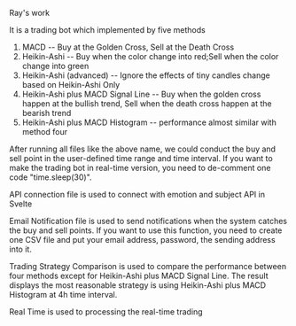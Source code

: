 Ray's work

It is a trading bot which implemented by five methods
1. MACD -- Buy at the Golden Cross, Sell at the Death Cross
2. Heikin-Ashi -- Buy when the color change into red;Sell when the color change into green
3. Heikin-Ashi (advanced) -- Ignore the effects of tiny candles change based on Heikin-Ashi Only
4. Heikin-Ashi plus MACD Signal Line -- Buy when the golden cross happen at the bullish trend, Sell when the death cross happen at the      bearish trend
5. Heikin-Ashi plus MACD Histogram -- performance almost similar with method four

After running all files like the above name, we could conduct the buy and sell point in the user-defined time range and time interval. If you want to make the trading bot in real-time version, you need to de-comment one code "time.sleep(30)".

API connection file is used to connect with emotion and subject API in Svelte

Email Notification file is used to send notifications when the system catches the buy and sell points. If you want to use this function, you need to create one CSV file and put your email address, password, the sending address into it.

Trading Strategy Comparison is used to compare the performance between four methods except for Heikin-Ashi plus MACD Signal Line. The result displays the most reasonable strategy is using Heikin-Ashi plus MACD Histogram at 4h time interval. 

Real Time is used to processing the real-time trading

